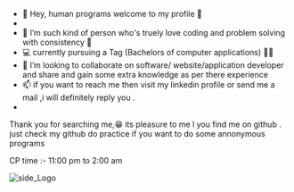 - 👋 Hey, human programs  welcome to my profile 🤖
- 
- 🧠 I’m  such kind of person who's truely love coding  and problem solving    with consistency 🔁
- 💻 currently pursuing a Tag (Bachelors of computer applications) 🧑‍🎓 
- 💞️ I’m looking to collaborate on software/ website/application developer and share and gain some  extra knowledge as per there experience 
- 📫 if  you want to reach me then  visit my linkedin profile or send me a  mail ,i will definitely reply you .
-  
Thank you for searching me,😁  its pleasure to me l you find me on github .  just check my github do practice if you want to do some annonymous programs

CP time :-  11:00 pm to 2:00 am 
<!---
aniket-oo4/aniket-oo4 is a ✨ special ✨ repository because its `README.md` (this file) appears on your GitHub profile.
You can click the Preview link to take a look at your changes.
--->
![side_Logo](https://github.com/aniket-oo4/aniket-oo4/assets/118761872/eeec90a6-307a-4c62-b919-3679d8fc073a)
